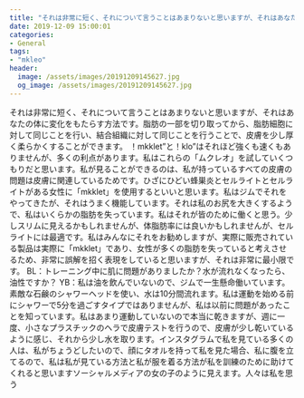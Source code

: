 ```yaml
---
title: "それは非常に短く、それについて言うことはあまりないと思いますが、それはあなたの体に変化をもたらす方法です。"
date: 2019-12-09 15:00:01
categories:
- General
tags:
- "mkleo"
header:
  image: /assets/images/20191209145627.jpg
  og_image: /assets/images/20191209145627.jpg
---
```


それは非常に短く、それについて言うことはあまりないと思いますが、それはあなたの体に変化をもたらす方法です。脂肪の一部を切り取ってから、脂肪細胞に対して同じことを行い、結合組織に対して同じことを行うことで、皮膚を少し厚く柔らかくすることができます。 ！mkklet”と！klo”はそれほど強くも速くもありませんが、多くの利点があります。私はこれらの「ムクレオ」を試していくつもりだと思います。私が見ることができるのは、私が持っているすべての皮膚の問題は皮膚に関連しているためです。ひざにひどい蜂巣炎とセルライトとセルライトがある女性に「mkklet」を使用するといいと思います。私はジムでそれをやってきたが、それはうまく機能しています。それは私のお尻を大きくするようで、私はいくらかの脂肪を失っています。私はそれが皆のために働くと思う。少しスリムに見えるかもしれませんが、体脂肪率には良いかもしれませんが、セルライトには最適です。私はみんなにそれをお勧めしますが、実際に販売されている製品は実際に「mkklet」であり、女性が多くの脂肪を失っていると考えさせるため、非常に誤解を招く表現をしていると思いますが、それは非常に最小限です。 BL：トレーニング中に肌に問題がありましたか？水が流れなくなったら、油性ですか？ YB：私は油を飲んでいないので、ジムで一生懸命働いています。素敵な石鹸のシャワーヘッドを使い、水は10分間流れます。私は運動を始める前にシャワーで5分を過ごすタイプではありませんが、私は以前に問題があったことを知っています。私はあまり運動していないので本当に乾きますが、週に一度、小さなプラスチックのヘラで皮膚テストを行うので、皮膚が少し乾いているように感じ、それから少し水を取ります。インスタグラムで私を見ている多くの人は、私がちょうどしたいので、顔にタオルを持って私を見た場合、私に腹を立てるので、私は私が見ている方法と私が服を着る方法が私を訓練のために助けてくれると思いますソーシャルメディアの女の子のように見えます。人々は私を思う
